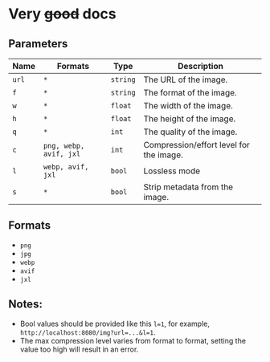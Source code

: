 # Very ~~good~~ docs

## Parameters

| Name  | Formats | Type     | Description           |
| ----- | ------- | -------- | --------------------- |
| `url` | `*`     | `string` | The URL of the image. |
| `f`   | `*`     | `string` | The format of the image. |
| `w`   | `*`     | `float`  | The width of the image. |
| `h`   | `*`     | `float`  | The height of the image. |
| `q`   | `*`     | `int`    | The quality of the image. |
| `c`   | `png, webp, avif, jxl`     | `int`    | Compression/effort level for the image. |
| `l`   | `webp, avif, jxl`     | `bool`    | Lossless mode |
| `s`   | `*`     | `bool`    | Strip metadata from the image. |

## Formats

- `png`
- `jpg`
- `webp`
- `avif`
- `jxl`


## Notes:
- Bool values should be provided like this `l=1`, for example, `http://localhost:8080/img?url=...&l=1`.
- The max compression level varies from format to format, setting the value too high will result in an error.